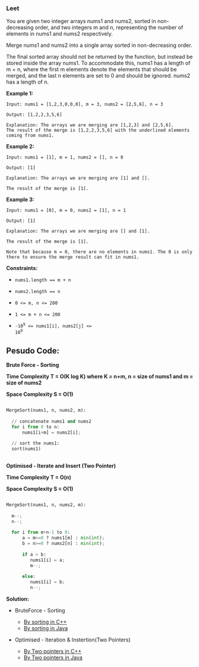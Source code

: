 ### Leet

You are given two integer arrays nums1 and nums2, sorted in non-decreasing order, and two integers m and n, representing the number of elements in nums1 and nums2 respectively.

Merge nums1 and nums2 into a single array sorted in non-decreasing order.

The final sorted array should not be returned by the function, but instead be stored inside the array nums1. To accommodate this, nums1 has a length of m + n, where the first m elements denote the elements that should be merged, and the last n elements are set to 0 and should be ignored. nums2 has a length of n.

 
**Example 1:**

```
Input: nums1 = [1,2,3,0,0,0], m = 3, nums2 = [2,5,6], n = 3

Output: [1,2,2,3,5,6]

Explanation: The arrays we are merging are [1,2,3] and [2,5,6].
The result of the merge is [1,2,2,3,5,6] with the underlined elements coming from nums1.
```

**Example 2:**

```
Input: nums1 = [1], m = 1, nums2 = [], n = 0

Output: [1]

Explanation: The arrays we are merging are [1] and [].

The result of the merge is [1].
```

**Example 3:**

```
Input: nums1 = [0], m = 0, nums2 = [1], n = 1

Output: [1]

Explanation: The arrays we are merging are [] and [1].

The result of the merge is [1].

Note that because m = 0, there are no elements in nums1. The 0 is only there to ensure the merge result can fit in nums1.
 ```

**Constraints:**

- <code>nums1.length == m + n</code>

- <code>nums2.length == n</code>

- <code>0 <= m, n <= 200</code>

- <code>1 <= m + n <= 200</code>

- <code>-10<sup>9</sup> <= nums1[i], nums2[j] <= 10<sup>9</sup></code>


## Pesudo Code:

**Brute Force - Sorting**

**Time Complexity T = O(K log K) where K = n+m, n = size of nums1 and m = size of nums2**

**Space Complexity S = O(1)**

```python

MergeSort(nums1, n, nums2, m):
  
  // concatenate nums1 and nums2
  for i from 0 to n:
      nums1[i+m] = nums2[i];
      
  // sort the nums1:
  sort(nums1)
  
```

**Optimised - Iterate and Insert (Two Pointer)**

**Time Complexity T = O(n)**

**Space Complexity S = O(1)**

```python

MergeSort(nums1, n, nums2, m):
  
  m--;
  n--;
  
  for i from m+n-1 to 0:
      a = m>=0 ? nums1[m] : min(int);
      b = n>=0 ? nums2[n] : min(int);
      
      if a > b:
         nums1[i] = a;
         m--;
         
      else:
         nums1[i] = b;
         n--;
```

**Solution:**

- BruteForce - Sorting
    - [By sorting in C++](https://github.com/Ajay2521/Competitive-Programming/blob/main/Array/Merge%20Sorted%20Array/By%20sorting.cpp)
    - [By sorting in Java](https://github.com/Ajay2521/Competitive-Programming/blob/main/Array/Merge%20Sorted%20Array/By%20sorting.java)

- Optimised - Iteration & Instertion(Two Pointers)
    - [By Two pointers in C++](https://github.com/Ajay2521/Competitive-Programming/blob/main/Array/Merge%20Sorted%20Array/By%20Iterating%20%26%20Insertion.cpp)
    - [By Two pointers in Java](https://github.com/Ajay2521/Competitive-Programming/blob/main/Array/Merge%20Sorted%20Array/By%20Iterating%20%26%20Insertion.java)



